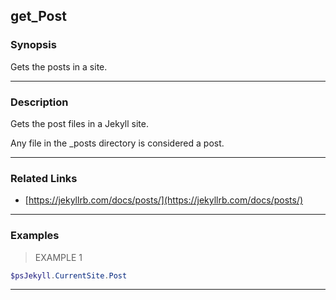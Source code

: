 get_Post
--------

### Synopsis
Gets the posts in a site.

---

### Description

Gets the post files in a Jekyll site.

Any file in the _posts directory is considered a post.

---

### Related Links
* [https://jekyllrb.com/docs/posts/](https://jekyllrb.com/docs/posts/)

---

### Examples
> EXAMPLE 1

```PowerShell
$psJekyll.CurrentSite.Post
```

---
